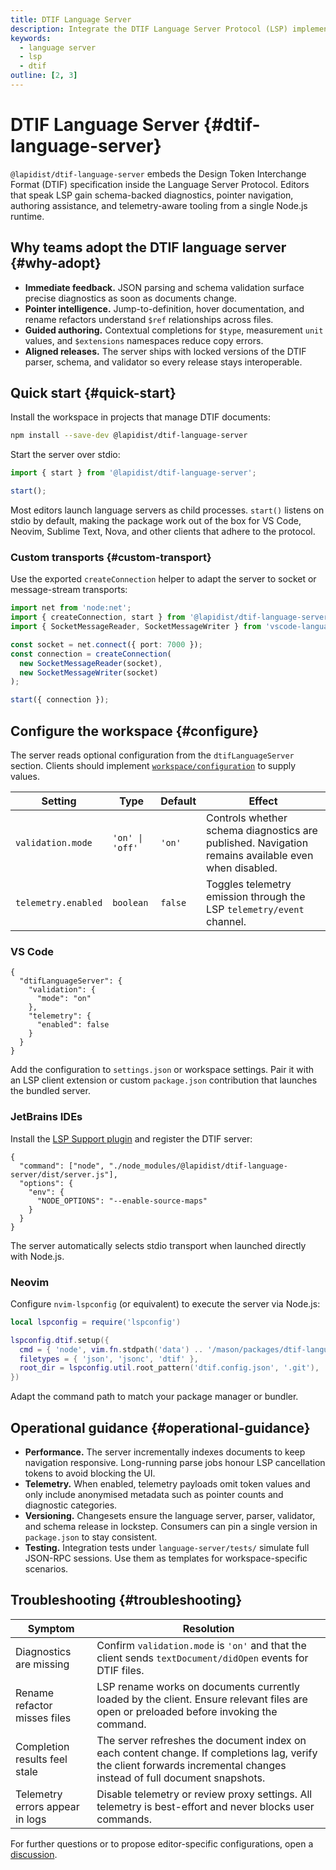 ```yaml
---
title: DTIF Language Server
description: Integrate the DTIF Language Server Protocol (LSP) implementation into editors and automation.
keywords:
  - language server
  - lsp
  - dtif
outline: [2, 3]
---
```


# DTIF Language Server {#dtif-language-server}

`@lapidist/dtif-language-server` embeds the Design Token Interchange Format (DTIF) specification inside the Language Server Protocol. Editors that speak LSP gain schema-backed diagnostics, pointer navigation, authoring assistance, and telemetry-aware tooling from a single Node.js runtime.

## Why teams adopt the DTIF language server {#why-adopt}

- **Immediate feedback.** JSON parsing and schema validation surface precise diagnostics as soon as documents change.
- **Pointer intelligence.** Jump-to-definition, hover documentation, and rename refactors understand `$ref` relationships across files.
- **Guided authoring.** Contextual completions for `$type`, measurement `unit` values, and `$extensions` namespaces reduce copy errors.
- **Aligned releases.** The server ships with locked versions of the DTIF parser, schema, and validator so every release stays interoperable.

## Quick start {#quick-start}

Install the workspace in projects that manage DTIF documents:

```bash
npm install --save-dev @lapidist/dtif-language-server
```

Start the server over stdio:

```ts
import { start } from '@lapidist/dtif-language-server';

start();
```

Most editors launch language servers as child processes. `start()` listens on stdio by default, making the package work out of the box for VS Code, Neovim, Sublime Text, Nova, and other clients that adhere to the protocol.

### Custom transports {#custom-transport}

Use the exported `createConnection` helper to adapt the server to socket or message-stream transports:

```ts
import net from 'node:net';
import { createConnection, start } from '@lapidist/dtif-language-server';
import { SocketMessageReader, SocketMessageWriter } from 'vscode-languageserver/node';

const socket = net.connect({ port: 7000 });
const connection = createConnection(
  new SocketMessageReader(socket),
  new SocketMessageWriter(socket)
);

start({ connection });
```

## Configure the workspace {#configure}

The server reads optional configuration from the `dtifLanguageServer` section. Clients should implement [`workspace/configuration`](https://microsoft.github.io/language-server-protocol/specifications/specification-current/#workspace_configuration) to supply values.

| Setting             | Type            | Default | Effect                                                                                              |
| ------------------- | --------------- | ------- | --------------------------------------------------------------------------------------------------- |
| `validation.mode`   | `'on' \| 'off'` | `'on'`  | Controls whether schema diagnostics are published. Navigation remains available even when disabled. |
| `telemetry.enabled` | `boolean`       | `false` | Toggles telemetry emission through the LSP `telemetry/event` channel.                               |

### VS Code

```jsonc
{
  "dtifLanguageServer": {
    "validation": {
      "mode": "on"
    },
    "telemetry": {
      "enabled": false
    }
  }
}
```

Add the configuration to `settings.json` or workspace settings. Pair it with an LSP client extension or custom `package.json` contribution that launches the bundled server.

### JetBrains IDEs

Install the [LSP Support plugin](https://plugins.jetbrains.com/plugin/10209-lsp-support) and register the DTIF server:

```jsonc
{
  "command": ["node", "./node_modules/@lapidist/dtif-language-server/dist/server.js"],
  "options": {
    "env": {
      "NODE_OPTIONS": "--enable-source-maps"
    }
  }
}
```

The server automatically selects stdio transport when launched directly with Node.js.

### Neovim

Configure `nvim-lspconfig` (or equivalent) to execute the server via Node.js:

```lua
local lspconfig = require('lspconfig')

lspconfig.dtif.setup({
  cmd = { 'node', vim.fn.stdpath('data') .. '/mason/packages/dtif-language-server/node_modules/@lapidist/dtif-language-server/dist/server.js' },
  filetypes = { 'json', 'jsonc', 'dtif' },
  root_dir = lspconfig.util.root_pattern('dtif.config.json', '.git'),
})
```

Adapt the command path to match your package manager or bundler.

## Operational guidance {#operational-guidance}

- **Performance.** The server incrementally indexes documents to keep navigation responsive. Long-running parse jobs honour LSP cancellation tokens to avoid blocking the UI.
- **Telemetry.** When enabled, telemetry payloads omit token values and only include anonymised metadata such as pointer counts and diagnostic categories.
- **Versioning.** Changesets ensure the language server, parser, validator, and schema release in lockstep. Consumers can pin a single version in `package.json` to stay consistent.
- **Testing.** Integration tests under `language-server/tests/` simulate full JSON-RPC sessions. Use them as templates for workspace-specific scenarios.

## Troubleshooting {#troubleshooting}

| Symptom                         | Resolution                                                                                                                                                             |
| ------------------------------- | ---------------------------------------------------------------------------------------------------------------------------------------------------------------------- |
| Diagnostics are missing         | Confirm `validation.mode` is `'on'` and that the client sends `textDocument/didOpen` events for DTIF files.                                                            |
| Rename refactor misses files    | LSP rename works on documents currently loaded by the client. Ensure relevant files are open or preloaded before invoking the command.                                 |
| Completion results feel stale   | The server refreshes the document index on each content change. If completions lag, verify the client forwards incremental changes instead of full document snapshots. |
| Telemetry errors appear in logs | Disable telemetry or review proxy settings. All telemetry is best-effort and never blocks user commands.                                                               |

For further questions or to propose editor-specific configurations, open a [discussion](https://github.com/bylapidist/dtif/discussions).

